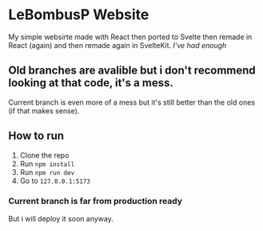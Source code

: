 # LeBombusP Website
My simple websirte made with React then ported to Svelte then remade in React (again) and then remade again in SvelteKit.
*I've had enough*

## Old branches are avalible but i don't recommend looking at that code, it's a mess.
Current branch is even more of a mess but it's still better than the old ones (if that makes sense).

## How to run
1. Clone the repo
2. Run `npm install`
3. Run `npm run dev`
4. Go to `127.0.0.1:5173`

### Current branch is far from production ready
But i will deploy it soon anyway.